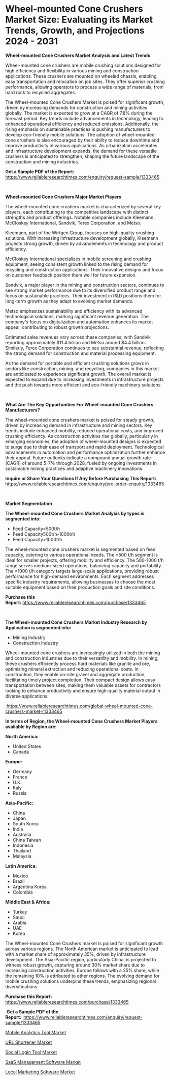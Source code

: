 <p><h1>Wheel-mounted Cone Crushers Market Size: Evaluating its Market Trends, Growth, and Projections 2024 - 2031</h1></p><p><strong>Wheel-mounted Cone Crushers Market Analysis and Latest Trends</strong></p>
<p><p>Wheel-mounted cone crushers are mobile crushing solutions designed for high efficiency and flexibility in various mining and construction applications. These crushers are mounted on wheeled chassis, enabling easy transportation and relocation on job sites. They offer superior crushing performance, allowing operators to process a wide range of materials, from hard rock to recycled aggregates.</p><p>The Wheel-mounted Cone Crushers Market is poised for significant growth, driven by increasing demands for construction and mining activities globally. The market is expected to grow at a CAGR of 7.8% during the forecast period. Key trends include advancements in technology, leading to enhanced operational efficiency and reduced emissions. Additionally, the rising emphasis on sustainable practices is pushing manufacturers to develop eco-friendly mobile solutions. The adoption of wheel-mounted cone crushers is also encouraged by their ability to reduce downtime and improve productivity in various applications. As urbanization accelerates and infrastructure development expands, the demand for these versatile crushers is anticipated to strengthen, shaping the future landscape of the construction and mining industries.</p></p>
<p><strong>Get a Sample PDF of the Report:&nbsp;</strong> <a href="https://www.reliableresearchtimes.com/enquiry/request-sample/1333465?utm_campaign=1386&utm_medium=2&utm_source=Github&utm_content=ia&utm_term=03102024&utm_id=wheel-mounted-cone-crushers">https://www.reliableresearchtimes.com/enquiry/request-sample/1333465</a></p>
<p>&nbsp;</p>
<p><strong>Wheel-mounted Cone Crushers Major Market Players</strong></p>
<p><p>The wheel-mounted cone crushers market is characterized by several key players, each contributing to the competitive landscape with distinct strengths and product offerings. Notable companies include Kleemann, McCloskey International, Sandvik, Terex Corporation, and Metso. </p><p>Kleemann, part of the Wirtgen Group, focuses on high-quality crushing solutions. With increasing infrastructure development globally, Kleemann projects strong growth, driven by advancements in technology and product efficiency.</p><p>McCloskey International specializes in mobile screening and crushing equipment, seeing consistent growth linked to the rising demand for recycling and construction applications. Their innovative designs and focus on customer feedback position them well for future expansion.</p><p>Sandvik, a major player in the mining and construction sectors, continues to see strong market performance due to its diversified product range and focus on sustainable practices. Their investment in R&D positions them for long-term growth as they adapt to evolving market demands.</p><p>Metso emphasizes sustainability and efficiency with its advanced technological solutions, marking significant revenue generation. The company's focus on digitalization and automation enhances its market appeal, contributing to robust growth projections.</p><p>Estimated sales revenues vary across these companies, with Sandvik reporting approximately $11.4 billion and Metso around $4.4 billion. Similarly, Terex Corporation continues to see substantial revenue, reflecting the strong demand for construction and material processing equipment.</p><p>As the demand for portable and efficient crushing solutions grows in sectors like construction, mining, and recycling, companies in this market are anticipated to experience significant growth. The overall market is expected to expand due to increasing investments in infrastructure projects and the push towards more efficient and eco-friendly machinery solutions.</p></p>
<p>&nbsp;</p>
<p><strong>What Are The Key Opportunities For Wheel-mounted Cone Crushers Manufacturers?</strong></p>
<p><p>The wheel-mounted cone crushers market is poised for steady growth, driven by increasing demand in infrastructure and mining sectors. Key trends include enhanced mobility, reduced operational costs, and improved crushing efficiency. As construction activities rise globally, particularly in emerging economies, the adoption of wheel-mounted designs is expected to surge due to their ease of transport and rapid deployment. Technological advancements in automation and performance optimization further enhance their appeal. Future outlooks indicate a compound annual growth rate (CAGR) of around 5-7% through 2028, fueled by ongoing investments in sustainable mining practices and adaptive machinery innovations.</p></p>
<p><strong>Inquire or Share Your Questions If Any Before Purchasing This Report:</strong> <a href="https://www.reliableresearchtimes.com/enquiry/pre-order-enquiry/1333465?utm_campaign=1386&utm_medium=2&utm_source=Github&utm_content=ia&utm_term=03102024&utm_id=wheel-mounted-cone-crushers">https://www.reliableresearchtimes.com/enquiry/pre-order-enquiry/1333465</a></p>
<p>&nbsp;</p>
<p><strong>Market Segmentation</strong></p>
<p><strong>The Wheel-mounted Cone Crushers Market Analysis by types is segmented into:</strong></p>
<p><ul><li>Feed Capacity<500t/h</li><li>Feed Capacity500t/h-1000t/h</li><li>Feed Capacity>1000t/h</li></ul></p>
<p><p>The wheel-mounted cone crushers market is segmented based on feed capacity, catering to various operational needs. The <500 t/h segment is ideal for smaller projects, offering mobility and efficiency. The 500-1000 t/h range serves medium-sized operations, balancing capacity and portability. The >1000 t/h category targets large-scale applications, providing robust performance for high-demand environments. Each segment addresses specific industry requirements, allowing businesses to choose the most suitable equipment based on their production goals and site conditions.</p></p>
<p><strong>Purchase this Report:&nbsp;</strong><a href="https://www.reliableresearchtimes.com/purchase/1333465?utm_campaign=1386&utm_medium=2&utm_source=Github&utm_content=ia&utm_term=03102024&utm_id=wheel-mounted-cone-crushers">https://www.reliableresearchtimes.com/purchase/1333465</a></p>
<p>&nbsp;</p>
<p><strong>The Wheel-mounted Cone Crushers Market Industry Research by Application is segmented into:</strong></p>
<p><ul><li>Mining Industry</li><li>Construction Industry</li></ul></p>
<p><p>Wheel-mounted cone crushers are increasingly utilized in both the mining and construction industries due to their versatility and mobility. In mining, these crushers efficiently process hard materials like granite and ore, optimizing mineral extraction and reducing operational costs. In construction, they enable on-site gravel and aggregate production, facilitating timely project completion. Their compact design allows easy transportation between sites, making them valuable assets for contractors looking to enhance productivity and ensure high-quality material output in diverse applications.</p></p>
<p><a href="https://www.reliableresearchtimes.com/global-wheel-mounted-cone-crushers-market-r1333465?utm_campaign=1386&utm_medium=2&utm_source=Github&utm_content=ia&utm_term=03102024&utm_id=wheel-mounted-cone-crushers">&nbsp;https://www.reliableresearchtimes.com/global-wheel-mounted-cone-crushers-market-r1333465</a></p>
<p><strong>In terms of Region, the Wheel-mounted Cone Crushers Market Players available by Region are:</strong></p>
<p>
    <p> <strong> North America: </strong>
        <ul>
            <li>United States</li>
            <li>Canada</li>
        </ul>
        </p> 
    <p> <strong> Europe: </strong>
        <ul>
            <li>Germany</li>
            <li>France</li>
            <li>U.K.</li>
            <li>Italy</li>
            <li>Russia</li>
        </ul>
        </p> 
    <p> <strong> Asia-Pacific: </strong>
        <ul>
            <li>China</li>
            <li>Japan</li>
            <li>South Korea</li>
            <li>India</li>
            <li>Australia</li>
            <li>China Taiwan</li>
            <li>Indonesia</li>
            <li>Thailand</li>
            <li>Malaysia</li>
        </ul>
        </p> 
    <p> <strong> Latin America: </strong>
        <ul>
            <li>Mexico</li>
            <li>Brazil</li>
            <li>Argentina Korea</li>
            <li>Colombia</li>
        </ul>
        </p> 
    <p> <strong> Middle East & Africa: </strong>
        <ul>
            <li>Turkey</li>
            <li>Saudi</li>
            <li>Arabia</li>
            <li>UAE</li>
            <li>Korea</li>
        </ul>
    </p>
    </p>
<p><p>The Wheel-mounted Cone Crushers market is poised for significant growth across various regions. The North American market is anticipated to lead with a market share of approximately 35%, driven by infrastructure development. The Asia-Pacific region, particularly China, is projected to witness robust growth, capturing around 30% market share due to increasing construction activities. Europe follows with a 25% share, while the remaining 10% is attributed to other regions. The evolving demand for mobile crushing solutions underpins these trends, emphasizing regional diversifications.</p></p>
<p><strong>Purchase this Report: </strong><a href="https://www.reliableresearchtimes.com/purchase/1333465?utm_campaign=1386&utm_medium=2&utm_source=Github&utm_content=ia&utm_term=03102024&utm_id=wheel-mounted-cone-crushers">https://www.reliableresearchtimes.com/purchase/1333465</a></p>
<p>&nbsp;<strong>Get a Sample PDF of the Report:&nbsp;&nbsp;</strong><a href="https://www.reliableresearchtimes.com/enquiry/request-sample/1333465?utm_campaign=1386&utm_medium=2&utm_source=Github&utm_content=ia&utm_term=03102024&utm_id=wheel-mounted-cone-crushers">https://www.reliableresearchtimes.com/enquiry/request-sample/1333465</a></p>
<p><strong></strong></p>
<p><p><a href="https://www.linkedin.com/pulse/in-depth-analysis-global-mobile-analytics-tool-market-9viwc?utm_campaign=1386&utm_medium=2&utm_source=Github&utm_content=ia&utm_term=03102024&utm_id=wheel-mounted-cone-crushers">Mobile Analytics Tool Market</a></p><p><a href="https://www.linkedin.com/pulse/url-shortener-market-size-growth-trends-statistics-forecasts-vsowc?utm_campaign=1386&utm_medium=2&utm_source=Github&utm_content=ia&utm_term=03102024&utm_id=wheel-mounted-cone-crushers">URL Shortener Market</a></p><p><a href="https://www.linkedin.com/pulse/social-login-tool-market-analysis-report-global-insights-region-ieiuc?utm_campaign=1386&utm_medium=2&utm_source=Github&utm_content=ia&utm_term=03102024&utm_id=wheel-mounted-cone-crushers">Social Login Tool Market</a></p><p><a href="https://www.linkedin.com/pulse/saas-management-software-market-trends-regional-insights-forecasted-z42jf?trackingId=w%2Bf1VU78T7mFMkzQb1qcrw%3D%3D&utm_campaign=1386&utm_medium=2&utm_source=Github&utm_content=ia&utm_term=03102024&utm_id=wheel-mounted-cone-crushers">SaaS Management Software Market</a></p><p><a href="https://www.linkedin.com/pulse/local-marketing-software-market-segmentation-geographical-3fzuc?utm_campaign=1386&utm_medium=2&utm_source=Github&utm_content=ia&utm_term=03102024&utm_id=wheel-mounted-cone-crushers">Local Marketing Software Market</a></p></p>